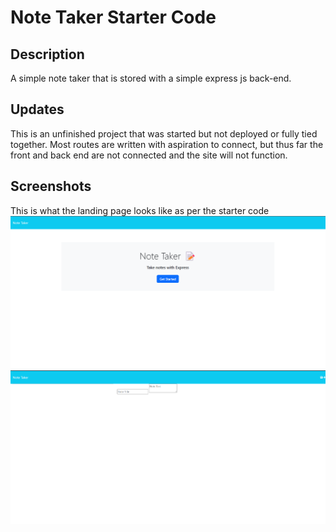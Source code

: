 # Note Taker Starter Code

## Description
A simple note taker that is stored with a simple express js back-end.

## Updates
This is an unfinished project that was started but not deployed or fully tied together. Most routes are written with aspiration to connect, but thus far the front and back end are not connected and the site will not function.

## Screenshots
This is what the landing page looks like as per the starter code
![Landing Page](./Screenshots/Screenshot%201.png)
![Notes Page](./Screenshots/Screenshot%202.png)
